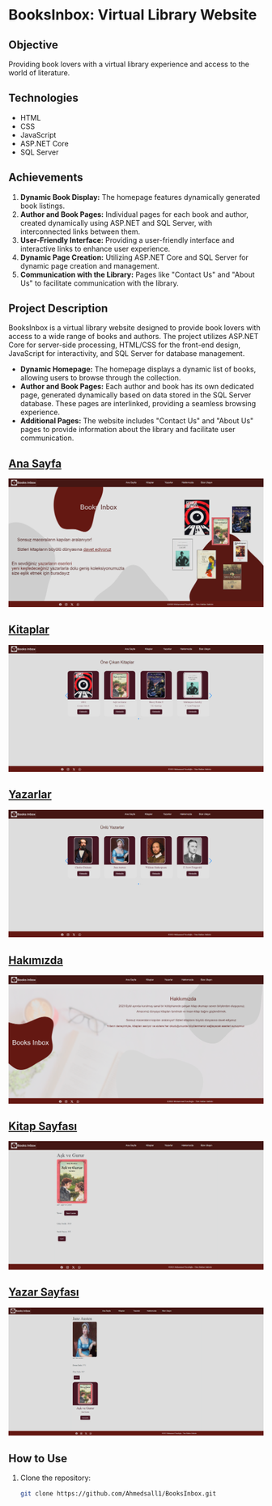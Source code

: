 # BooksInbox: Virtual Library Website

## Objective
Providing book lovers with a virtual library experience and access to the world of literature.

## Technologies
- HTML
- CSS
- JavaScript
- ASP.NET Core
- SQL Server

## Achievements
1. **Dynamic Book Display:** The homepage features dynamically generated book listings.
2. **Author and Book Pages:** Individual pages for each book and author, created dynamically using ASP.NET and SQL Server, with interconnected links between them.
3. **User-Friendly Interface:** Providing a user-friendly interface and interactive links to enhance user experience.
4. **Dynamic Page Creation:** Utilizing ASP.NET Core and SQL Server for dynamic page creation and management.
5. **Communication with the Library:** Pages like "Contact Us" and "About Us" to facilitate communication with the library.

## Project Description
BooksInbox is a virtual library website designed to provide book lovers with access to a wide range of books and authors. The project utilizes ASP.NET Core for server-side processing, HTML/CSS for the front-end design, JavaScript for interactivity, and SQL Server for database management.

- **Dynamic Homepage:** The homepage displays a dynamic list of books, allowing users to browse through the collection.
- **Author and Book Pages:** Each author and book has its own dedicated page, generated dynamically based on data stored in the SQL Server database. These pages are interlinked, providing a seamless browsing experience.
- **Additional Pages:** The website includes "Contact Us" and "About Us" pages to provide information about the library and facilitate user communication.

<h2><a href="https://github.com/Ahmedsall1/BooksInbox/blob/main/Views/Home/Index.cshtml"> Ana Sayfa </a> </h2>
<img src="https://github.com/Ahmedsall1/BooksInbox/blob/main/Foto/Screenshot%202024-04-04%20120839.png">

<h2><a href="https://github.com/Ahmedsall1/BooksInbox/blob/main/Views/Book/Index.cshtml"> Kitaplar </a></h2>
<img src="https://github.com/Ahmedsall1/BooksInbox/blob/main/Foto/Screenshot%202024-04-04%20120850.png">

<h2><a href="https://github.com/Ahmedsall1/BooksInbox/blob/main/Views/Writer/Index.cshtml"> Yazarlar</a> </h2>
<img src="https://github.com/Ahmedsall1/BooksInbox/blob/main/Foto/Screenshot%202024-04-04%20120859.png">

<h2><a href="https://github.com/Ahmedsall1/BooksInbox/blob/main/Views/Home/AboutUs.cshtml"> Hakımızda </a></h2>
<img src="https://github.com/Ahmedsall1/BooksInbox/blob/main/Foto/Screenshot%202024-04-04%20120911.png">

<h2><a href="https://github.com/Ahmedsall1/BooksInbox/blob/main/Views/Book/Detail.cshtml"> Kitap Sayfası</a> </h2>
<img src="https://github.com/Ahmedsall1/BooksInbox/blob/main/Foto/Screenshot%202024-04-04%20120933.png">

<h2><a href="https://github.com/Ahmedsall1/BooksInbox/blob/main/Views/Writer/Detail.cshtml"> Yazar Sayfası</a> </h2>
<img src="https://github.com/Ahmedsall1/BooksInbox/blob/main/Foto/Screenshot%202024-04-04%20121002.png">

## How to Use
1. Clone the repository:
   ```sh
   git clone https://github.com/Ahmedsall1/BooksInbox.git
